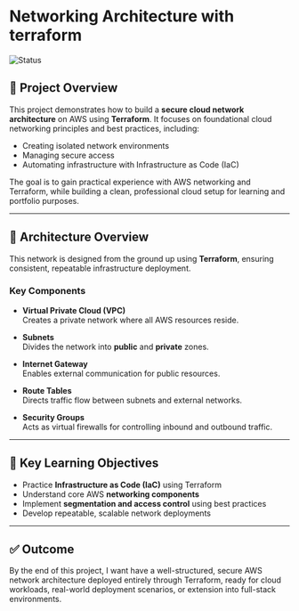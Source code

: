 # Networking Architecture with terraform

![Status](https://img.shields.io/badge/status-In%20Development-yellow)

## 🚀 Project Overview

This project demonstrates how to build a **secure cloud network architecture** on AWS using **Terraform**. It focuses on foundational cloud networking principles and best practices, including:

- Creating isolated network environments
- Managing secure access
- Automating infrastructure with Infrastructure as Code (IaC)

The goal is to gain practical experience with AWS networking and Terraform, while building a clean, professional cloud setup for learning and portfolio purposes.

---

## 🧱 Architecture Overview

This network is designed from the ground up using **Terraform**, ensuring consistent, repeatable infrastructure deployment.

### Key Components

- **Virtual Private Cloud (VPC)**  
  Creates a private network where all AWS resources reside.

- **Subnets**  
  Divides the network into **public** and **private** zones.

- **Internet Gateway**  
  Enables external communication for public resources.

- **Route Tables**  
  Directs traffic flow between subnets and external networks.

- **Security Groups**  
  Acts as virtual firewalls for controlling inbound and outbound traffic.

---

## 🧠 Key Learning Objectives

- Practice **Infrastructure as Code (IaC)** using Terraform
- Understand core AWS **networking components**
- Implement **segmentation and access control** using best practices
- Develop repeatable, scalable network deployments

---

## ✅ Outcome

By the end of this project, I want have a well-structured, secure AWS network architecture deployed entirely through Terraform, ready for cloud workloads, real-world deployment scenarios, or extension into full-stack environments.

